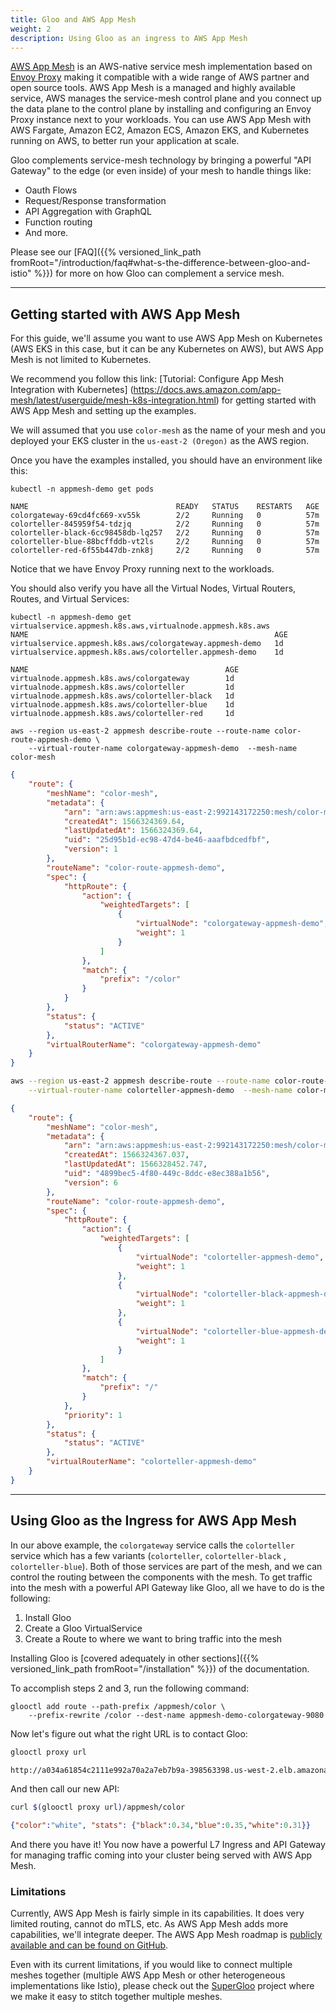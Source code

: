 ```yaml
---
title: Gloo and AWS App Mesh
weight: 2
description: Using Gloo as an ingress to AWS App Mesh
---
```


[AWS App Mesh](https://docs.aws.amazon.com/app-mesh/latest/userguide/what-is-app-mesh.html) is an AWS-native service mesh implementation based on [Envoy Proxy](https://www.envoyproxy.io) making it compatible with a wide range of AWS partner and open source tools. 
AWS App Mesh is a managed and highly available service, AWS manages the service-mesh control plane and you connect up the data plane to the control plane by installing and configuring an Envoy Proxy instance next to your workloads. You can use AWS App Mesh with AWS Fargate, Amazon EC2, Amazon ECS, Amazon EKS, and Kubernetes running on AWS, to better run your application at scale.

Gloo complements service-mesh technology by bringing a powerful "API Gateway" to the edge (or even inside) of your mesh to handle things like:

* Oauth Flows
* Request/Response transformation
* API Aggregation with GraphQL
* Function routing
* And more.

Please see our [FAQ]({{% versioned_link_path fromRoot="/introduction/faq#what-s-the-difference-between-gloo-and-istio" %}}) for more on how Gloo can complement a service mesh.

---

## Getting started with AWS App Mesh

For this guide, we'll assume you want to use AWS App Mesh on Kubernetes (AWS EKS in this case, but it can be any Kubernetes on AWS), but AWS App Mesh is not limited to Kubernetes. 

We recommend you follow this link: [Tutorial: Configure App Mesh Integration with Kubernetes] (https://docs.aws.amazon.com/app-mesh/latest/userguide/mesh-k8s-integration.html) for getting started with AWS App Mesh and setting up the examples.

We will assumed that you use `color-mesh` as the name of your mesh and you deployed your EKS cluster in the `us-east-2 (Oregon)` as the AWS region.

Once you have the examples installed, you should have an environment like this:

```noop
kubectl -n appmesh-demo get pods

NAME                                 READY   STATUS    RESTARTS   AGE
colorgateway-69cd4fc669-xv55k        2/2     Running   0          57m
colorteller-845959f54-tdzjq          2/2     Running   0          57m
colorteller-black-6cc98458db-lq257   2/2     Running   0          57m
colorteller-blue-88bcffddb-vt2ls     2/2     Running   0          57m
colorteller-red-6f55b447db-znk8j     2/2     Running   0          57m
```

Notice that we have Envoy Proxy running next to the workloads.  

You should also verify you have all the Virtual Nodes, Virtual Routers, Routes, and Virtual Services:

```noop
kubectl -n appmesh-demo get virtualservice.appmesh.k8s.aws,virtualnode.appmesh.k8s.aws
NAME                                                       AGE
virtualservice.appmesh.k8s.aws/colorgateway.appmesh-demo   1d
virtualservice.appmesh.k8s.aws/colorteller.appmesh-demo    1d

NAME                                            AGE
virtualnode.appmesh.k8s.aws/colorgateway        1d
virtualnode.appmesh.k8s.aws/colorteller         1d
virtualnode.appmesh.k8s.aws/colorteller-black   1d
virtualnode.appmesh.k8s.aws/colorteller-blue    1d
virtualnode.appmesh.k8s.aws/colorteller-red     1d
```

```noop
aws --region us-east-2 appmesh describe-route --route-name color-route-appmesh-demo \
    --virtual-router-name colorgateway-appmesh-demo  --mesh-name color-mesh
```
```json
{
    "route": {
        "meshName": "color-mesh",
        "metadata": {
            "arn": "arn:aws:appmesh:us-east-2:992143172250:mesh/color-mesh/virtualRouter/colorgateway-appmesh-demo/route/color-route-appmesh-demo",
            "createdAt": 1566324369.64,
            "lastUpdatedAt": 1566324369.64,
            "uid": "25d95b1d-ec98-47d4-be46-aaafbdcedfbf",
            "version": 1
        },
        "routeName": "color-route-appmesh-demo",
        "spec": {
            "httpRoute": {
                "action": {
                    "weightedTargets": [
                        {
                            "virtualNode": "colorgateway-appmesh-demo",
                            "weight": 1
                        }
                    ]
                },
                "match": {
                    "prefix": "/color"
                }
            }
        },
        "status": {
            "status": "ACTIVE"
        },
        "virtualRouterName": "colorgateway-appmesh-demo"
    }
}
```

```bash
aws --region us-east-2 appmesh describe-route --route-name color-route-appmesh-demo \
    --virtual-router-name colorteller-appmesh-demo  --mesh-name color-mesh
```
```json
{
    "route": {
        "meshName": "color-mesh",
        "metadata": {
            "arn": "arn:aws:appmesh:us-east-2:992143172250:mesh/color-mesh/virtualRouter/colorteller-appmesh-demo/route/color-route-appmesh-demo",
            "createdAt": 1566324367.037,
            "lastUpdatedAt": 1566328452.747,
            "uid": "4899bec5-4f80-449c-8ddc-e8ec388a1b56",
            "version": 6
        },
        "routeName": "color-route-appmesh-demo",
        "spec": {
            "httpRoute": {
                "action": {
                    "weightedTargets": [
                        {
                            "virtualNode": "colorteller-appmesh-demo",
                            "weight": 1
                        },
                        {
                            "virtualNode": "colorteller-black-appmesh-demo",
                            "weight": 1
                        },
                        {
                            "virtualNode": "colorteller-blue-appmesh-demo",
                            "weight": 1
                        }
                    ]
                },
                "match": {
                    "prefix": "/"
                }
            },
            "priority": 1
        },
        "status": {
            "status": "ACTIVE"
        },
        "virtualRouterName": "colorteller-appmesh-demo"
    }
}
```

---

## Using Gloo as the Ingress for AWS App Mesh

In our above example, the `colorgateway` service calls the `colorteller` service which has a few variants (`colorteller`, `colorteller-black` , `colorteller-blue`). Both of those services are part of the mesh, and we can control the routing between the components with the mesh. To get traffic into the mesh with a powerful API Gateway like Gloo, all we have to do is the following:

1. Install Gloo
2. Create a Gloo VirtualService
3. Create a Route to where we want to bring traffic into the mesh

Installing Gloo is [covered adequately in other sections]({{% versioned_link_path fromRoot="/installation" %}}) of the documentation.

To accomplish steps 2 and 3, run the following command:


```noop
glooctl add route --path-prefix /appmesh/color \
    --prefix-rewrite /color --dest-name appmesh-demo-colorgateway-9080   
```

Now let's figure out what the right URL is to contact Gloo:

```bash
glooctl proxy url

http://a034a61854c2111e992a70a2a7eb7b9a-398563398.us-west-2.elb.amazonaws.com:80
```
And then call our new API:

```bash
curl $(glooctl proxy url)/appmesh/color
```
```json
{"color":"white", "stats": {"black":0.34,"blue":0.35,"white":0.31}}
```

And there you have it! You now have a powerful L7 Ingress and API Gateway for managing traffic coming into your cluster being served with AWS App Mesh. 

### Limitations

Currently, AWS App Mesh is fairly simple in its capabilities. It does very limited routing, cannot do mTLS, etc. As AWS App Mesh adds more capabilities, we'll integrate deeper. The AWS App Mesh roadmap is [publicly available and can be found on GitHub](https://github.com/aws/aws-app-mesh-roadmap/projects/1).

Even with its current limitations, if you would like to connect multiple meshes together (multiple AWS App Mesh or other heterogeneous implementations like Istio), please check out the [SuperGloo](https://supergloo.solo.io) project where we make it easy to stitch together multiple meshes.
